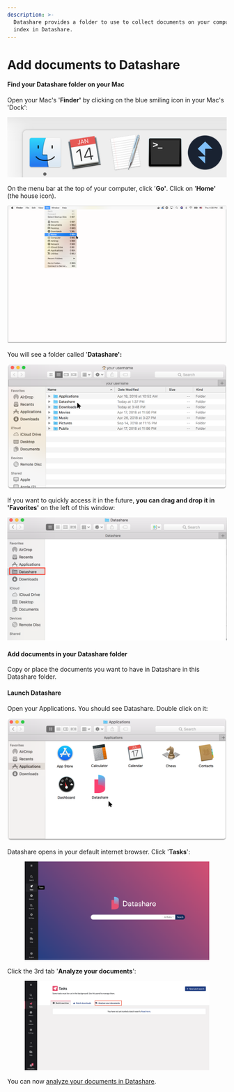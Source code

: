 ```yaml
---
description: >-
  Datashare provides a folder to use to collect documents on your computer to
  index in Datashare.
---
```


# Add documents to Datashare

#### Find your Datashare folder on your Mac

Open your Mac's '**Finder'** by clicking on the blue smiling icon in your Mac's 'Dock':

![](../../.gitbook/assets/screen-shot-2019-01-14-at-10.09.55-pm.png)

On the menu bar at the top of your computer, click '**Go'**. Click on '**Home'** (the house icon).

![](../../.gitbook/assets/add-doc-mac2.png)

You will see a folder called '**Datashare':**

![](../../.gitbook/assets/add-doc-mac.png)

If you want to quickly access it in the future, **you can drag and drop it in 'Favorites'** on the left of this window:

![](../../.gitbook/assets/screen-shot-2019-05-21-at-11.40.22-am.png)

#### **Add documents in your Datashare folder**

Copy or place the documents you want to have in Datashare in this Datashare folder.

#### **Launch Datashare**

Open your Applications. You should see Datashare. Double click on it:

![](<../../.gitbook/assets/group-28 (1).png>)

Datashare opens in your default internet browser. Click '**Tasks**':&#x20;

<figure><img src="../../.gitbook/assets/Screenshot 2022-10-27 at 12.25.34.png" alt=""><figcaption></figcaption></figure>

Click the 3rd tab '**Analyze your documents**':

<figure><img src="../../.gitbook/assets/Screenshot 2022-10-27 at 12.25.44.png" alt=""><figcaption></figcaption></figure>

You can now [analyze your documents in Datashare](https://icij.gitbook.io/datashare/all/analyze-documents).
